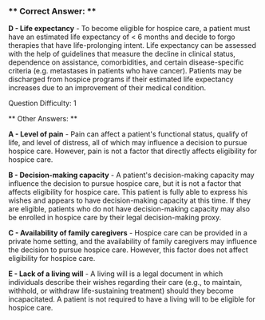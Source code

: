 ### ** Correct Answer: **

**D - Life expectancy** - To become eligible for hospice care, a patient must have an estimated life expectancy of < 6 months and decide to forgo therapies that have life-prolonging intent. Life expectancy can be assessed with the help of guidelines that measure the decline in clinical status, dependence on assistance, comorbidities, and certain disease-specific criteria (e.g. metastases in patients who have cancer). Patients may be discharged from hospice programs if their estimated life expectancy increases due to an improvement of their medical condition.

Question Difficulty: 1

** Other Answers: **

**A - Level of pain** - Pain can affect a patient's functional status, qualify of life, and level of distress, all of which may influence a decision to pursue hospice care. However, pain is not a factor that directly affects eligibility for hospice care.

**B - Decision-making capacity** - A patient's decision-making capacity may influence the decision to pursue hospice care, but it is not a factor that affects eligibility for hospice care. This patient is fully able to express his wishes and appears to have decision-making capacity at this time. If they are eligible, patients who do not have decision-making capacity may also be enrolled in hospice care by their legal decision-making proxy.

**C - Availability of family caregivers** - Hospice care can be provided in a private home setting, and the availability of family caregivers may influence the decision to pursue hospice care. However, this factor does not affect eligibility for hospice care.

**E - Lack of a living will** - A living will is a legal document in which individuals describe their wishes regarding their care (e.g., to maintain, withhold, or withdraw life-sustaining treatment) should they become incapacitated. A patient is not required to have a living will to be eligible for hospice care.

